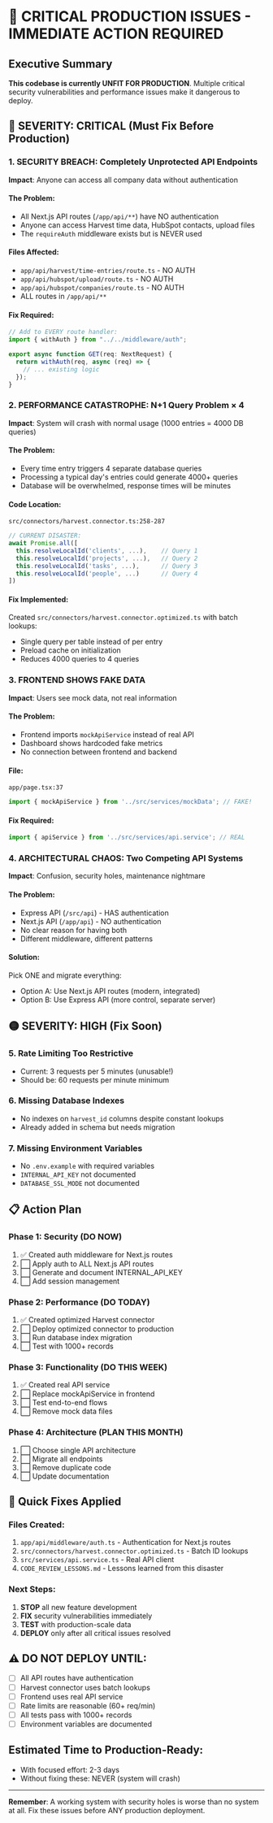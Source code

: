 # 🚨 CRITICAL PRODUCTION ISSUES - IMMEDIATE ACTION REQUIRED

## Executive Summary
**This codebase is currently UNFIT FOR PRODUCTION**. Multiple critical security vulnerabilities and performance issues make it dangerous to deploy.

## 🔴 SEVERITY: CRITICAL (Must Fix Before Production)

### 1. **SECURITY BREACH: Completely Unprotected API Endpoints**
**Impact**: Anyone can access all company data without authentication

#### The Problem:
- All Next.js API routes (`/app/api/**`) have NO authentication
- Anyone can access Harvest time data, HubSpot contacts, upload files
- The `requireAuth` middleware exists but is NEVER used

#### Files Affected:
- `app/api/harvest/time-entries/route.ts` - NO AUTH
- `app/api/hubspot/upload/route.ts` - NO AUTH
- `app/api/hubspot/companies/route.ts` - NO AUTH
- ALL routes in `/app/api/**`

#### Fix Required:
```typescript
// Add to EVERY route handler:
import { withAuth } from "../../middleware/auth";

export async function GET(req: NextRequest) {
  return withAuth(req, async (req) => {
    // ... existing logic
  });
}
```

### 2. **PERFORMANCE CATASTROPHE: N+1 Query Problem × 4**
**Impact**: System will crash with normal usage (1000 entries = 4000 DB queries)

#### The Problem:
- Every time entry triggers 4 separate database queries
- Processing a typical day's entries could generate 4000+ queries
- Database will be overwhelmed, response times will be minutes

#### Code Location:
`src/connectors/harvest.connector.ts:258-287`
```typescript
// CURRENT DISASTER:
await Promise.all([
  this.resolveLocalId('clients', ...),    // Query 1
  this.resolveLocalId('projects', ...),   // Query 2
  this.resolveLocalId('tasks', ...),      // Query 3
  this.resolveLocalId('people', ...)      // Query 4
])
```

#### Fix Implemented:
Created `src/connectors/harvest.connector.optimized.ts` with batch lookups:
- Single query per table instead of per entry
- Preload cache on initialization
- Reduces 4000 queries to 4 queries

### 3. **FRONTEND SHOWS FAKE DATA**
**Impact**: Users see mock data, not real information

#### The Problem:
- Frontend imports `mockApiService` instead of real API
- Dashboard shows hardcoded fake metrics
- No connection between frontend and backend

#### File:
`app/page.tsx:37`
```typescript
import { mockApiService } from '../src/services/mockData'; // FAKE!
```

#### Fix Required:
```typescript
import { apiService } from '../src/services/api.service'; // REAL
```

### 4. **ARCHITECTURAL CHAOS: Two Competing API Systems**
**Impact**: Confusion, security holes, maintenance nightmare

#### The Problem:
- Express API (`/src/api`) - HAS authentication
- Next.js API (`/app/api`) - NO authentication
- No clear reason for having both
- Different middleware, different patterns

#### Solution:
Pick ONE and migrate everything:
- Option A: Use Next.js API routes (modern, integrated)
- Option B: Use Express API (more control, separate server)

## 🟡 SEVERITY: HIGH (Fix Soon)

### 5. **Rate Limiting Too Restrictive**
- Current: 3 requests per 5 minutes (unusable!)
- Should be: 60 requests per minute minimum

### 6. **Missing Database Indexes**
- No indexes on `harvest_id` columns despite constant lookups
- Already added in schema but needs migration

### 7. **Missing Environment Variables**
- No `.env.example` with required variables
- `INTERNAL_API_KEY` not documented
- `DATABASE_SSL_MODE` not documented

## 📋 Action Plan

### Phase 1: Security (DO NOW)
1. ✅ Created auth middleware for Next.js routes
2. ⬜ Apply auth to ALL Next.js API routes
3. ⬜ Generate and document INTERNAL_API_KEY
4. ⬜ Add session management

### Phase 2: Performance (DO TODAY)
1. ✅ Created optimized Harvest connector
2. ⬜ Deploy optimized connector to production
3. ⬜ Run database index migration
4. ⬜ Test with 1000+ records

### Phase 3: Functionality (DO THIS WEEK)
1. ✅ Created real API service
2. ⬜ Replace mockApiService in frontend
3. ⬜ Test end-to-end flows
4. ⬜ Remove mock data files

### Phase 4: Architecture (PLAN THIS MONTH)
1. ⬜ Choose single API architecture
2. ⬜ Migrate all endpoints
3. ⬜ Remove duplicate code
4. ⬜ Update documentation

## 🔧 Quick Fixes Applied

### Files Created:
1. `app/api/middleware/auth.ts` - Authentication for Next.js routes
2. `src/connectors/harvest.connector.optimized.ts` - Batch ID lookups
3. `src/services/api.service.ts` - Real API client
4. `CODE_REVIEW_LESSONS.md` - Lessons learned from this disaster

### Next Steps:
1. **STOP** all new feature development
2. **FIX** security vulnerabilities immediately
3. **TEST** with production-scale data
4. **DEPLOY** only after all critical issues resolved

## ⚠️ DO NOT DEPLOY UNTIL:
- [ ] All API routes have authentication
- [ ] Harvest connector uses batch lookups
- [ ] Frontend uses real API service
- [ ] Rate limits are reasonable (60+ req/min)
- [ ] All tests pass with 1000+ records
- [ ] Environment variables are documented

## Estimated Time to Production-Ready:
- With focused effort: 2-3 days
- Without fixing these: NEVER (system will crash)

---

**Remember**: A working system with security holes is worse than no system at all. Fix these issues before ANY production deployment.